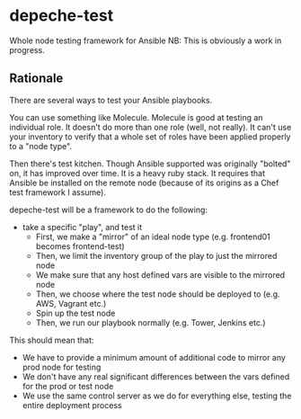 # depeche-test
Whole node testing framework for Ansible
NB: This is obviously a work in progress.

## Rationale
There are several ways to test your Ansible playbooks.

You can use something like Molecule.  Molecule is good at testing an individual role.  It doesn't do more than one role (well, not really).  It can't use your inventory to verify that a whole set of roles have been applied properly to a "node type".

Then there's test kitchen.  Though Ansible supported was originally "bolted" on, it has improved over time.  It is a heavy ruby stack.  It requires that Ansible be installed on the remote node (because of its origins as a Chef test framework I assume).  

depeche-test will be a framework to do the following:
* take a specific "play", and test it
  * First, we make a "mirror" of an ideal node type (e.g. frontend01 becomes frontend-test)
  * Then, we limit the inventory group of the play to just the mirrored node
  * We make sure that any host defined vars are visible to the mirrored node
  * Then, we choose where the test node should be deployed to (e.g. AWS, Vagrant etc.)
  * Spin up the test node
  * Then, we run our playbook normally (e.g. Tower, Jenkins etc.)

This should mean that:
* We have to provide a minimum amount of additional code to mirror any prod node for testing
* We don't have any real significant differences between the vars defined for the prod or test node
* We use the same control server as we do for everything else, testing the entire deployment process

#
